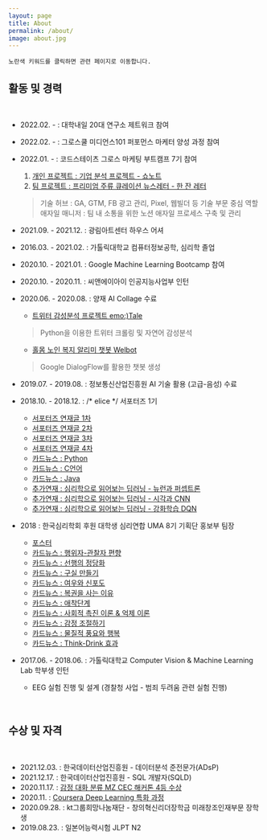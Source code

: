 ```yaml
---
layout: page
title: About
permalink: /about/
image: about.jpg
---
```


```
노란색 키워드를 클릭하면 관련 페이지로 이동합니다.
```

## 활동 및 경력

<br>

- 2022.02. - : 대학내일 20대 연구소 제트워크 참여  
- 2022.02. - : 그로스쿨 미디언스101 퍼포먼스 마케터 양성 과정 참여  
- 2022.01. - : 코드스테이츠 그로스 마케팅 부트캠프 7기 참여
  1. [개인 프로젝트 : 기업 분석 프로젝트 - 쇼노트](../_posts/2022-01-25-GM_M1.md)
  2. [팀 프로젝트 : 프리미엄 주류 큐레이션 뉴스레터 - 한 잔 레터](https://notch-stoplight-a63.notion.site/9a062bf1573c41a9b30237cdfa88a50b)  
  > 기술 허브 : GA, GTM, FB 광고 관리, Pixel, 웹빌더 등 기술 부문 중심 역할  
  > 애자일 매니저 : 팀 내 소통을 위한 노션 애자일 프로세스 구축 및 관리  

- 2021.09. - 2021.12. : 광림아트센터 하우스 어셔
- 2016.03. - 2021.02. : 가톨릭대학교 컴퓨터정보공학, 심리학 졸업
- 2020.10. - 2021.01. : Google Machine Learning Bootcamp 참여
- 2020.10. - 2020.11. : 씨앤에이아이 인공지능사업부 인턴
- 2020.06. - 2020.08. : 양재 AI Collage 수료
  - [트위터 감성분석 프로젝트 emo:)Tale](https://github.com/afnf33/emoTale)
  > Python을 이용한 트위터 크롤링 및 자연어 감성분석  

  - [홀몸 노인 복지 알리미 챗봇 Welbot](https://github.com/afnf33/Welbot)
  > Google DialogFlow를 활용한 챗봇 생성  

- 2019.07. - 2019.08. : 정보통신산업진흥원 AI 기술 활용 (고급-음성) 수료
- 2018.10. - 2018.12. : /* elice */ 서포터즈 1기
  - [서포터즈 연재글 1차](https://zoomina.github.io/2018/11/08/elice1/)
  - [서포터즈 연재글 2차](https://zoomina.github.io/2018/11/21/elice2/)
  - [서포터즈 연재글 3차](https://zoomina.github.io/2018/12/05/elice3/)
  - [서포터즈 연재글 4차](https://zoomina.github.io/2018/12/25/elice4/)
  - [카드뉴스 : Python](https://zoomina.github.io/2018/11/15/elice_python/)
  - [카드뉴스 : C언어](https://zoomina.github.io/2018/12/02/elice_c/)
  - [카드뉴스 : Java](https://zoomina.github.io/2018/12/26/elice_java/)
  - [추가연재 : 심리학으로 읽어보는 딥러닝 - 뉴런과 퍼셉트론](../_posts/2018-12-13-deepPsy_perceptron.md)
  - [추가연재 : 심리학으로 읽어보는 딥러닝 - 시각과 CNN](../_posts/2018-12-23-deepPsy_CNN.md)
  - [추가연재 : 심리학으로 읽어보는 딥러닝 - 강화학습 DQN](../_posts/2019-03-23-deepPsy_DQN.md)  

- 2018 : 한국심리학회 후원 대학생 심리연합 UMA 8기 기획단 홍보부 팀장
  - [포스터](https://www.facebook.com/plugins/post.php?href=https%3A%2F%2Fwww.facebook.com%2FUMA2011%2Fposts%2F1814847388594935&show_text=true&width=500)
  - [카드뉴스 : 행위자-관찰자 편향](https://www.facebook.com/plugins/post.php?href=https%3A%2F%2Fwww.facebook.com%2FUMA2011%2Fposts%2F1799843196762021&show_text=true&width=500)
  - [카드뉴스 : 선행의 정당화](https://www.facebook.com/plugins/post.php?href=https%3A%2F%2Fwww.facebook.com%2FUMA2011%2Fposts%2F1806587012754306&show_text=true&width=500)
  - [카드뉴스 : 구실 만들기](https://www.facebook.com/plugins/post.php?href=https%3A%2F%2Fwww.facebook.com%2FUMA2011%2Fposts%2F1812793105467030&show_text=true&width=500)
  - [카드뉴스 : 여우와 신포도](https://www.facebook.com/plugins/post.php?href=https%3A%2F%2Fwww.facebook.com%2FUMA2011%2Fposts%2F1818746928204981&show_text=true&width=500)
  - [카드뉴스 : 복권을 사는 이유](https://www.facebook.com/plugins/post.php?href=https%3A%2F%2Fwww.facebook.com%2FUMA2011%2Fposts%2F1828167750596232&show_text=true&width=500)
  - [카드뉴스 : 애착단계](https://www.facebook.com/plugins/post.php?href=https%3A%2F%2Fwww.facebook.com%2FUMA2011%2Fposts%2F1869782566434750&show_text=true&width=500)
  - [카드뉴스 : 사회적 촉진 이론 & 억제 이론](https://www.facebook.com/plugins/post.php?href=https%3A%2F%2Fwww.facebook.com%2FUMA2011%2Fposts%2F1880049682074705&show_text=true&width=500)
  - [카드뉴스 : 감정 조절하기](https://www.facebook.com/plugins/post.php?href=https%3A%2F%2Fwww.facebook.com%2FUMA2011%2Fposts%2F1892876650792008&show_text=true&width=500)
  - [카드뉴스 : 물질적 풍요와 행복](https://www.facebook.com/plugins/post.php?href=https%3A%2F%2Fwww.facebook.com%2FUMA2011%2Fposts%2F1904860136260326&show_text=true&width=500)
  - [카드뉴스 : Think-Drink 효과](https://www.facebook.com/plugins/post.php?href=https%3A%2F%2Fwww.facebook.com%2FUMA2011%2Fposts%2F1919375701475436&show_text=true&width=500)
- 2017.06. - 2018.06. : 가톨릭대학교 Computer Vision & Machine Learning Lab 학부생 인턴
  - EEG 실험 진행 및 설계 (경찰청 사업 - 범죄 두려움 관련 실험 진행)


<br>

## 수상 및 자격

<br>

- 2021.12.03. : 한국데이터산업진흥원 - 데이터분석 준전문가(ADsP)
- 2021.12.17. : 한국데이터산업진흥원 - SQL 개발자(SQLD)
- 2020.11.17. : [감정 대화 분류 MZ CEC 해커톤 4등 수상](https://github.com/zoomina/MZ_CEC)
- 2020.11. : [Coursera Deep Learning 특화 과정](https://coursera.org/share/060bc2cc18e6e9c400b5cf9d8e11a0fd)
- 2020.09.28. : kt그룹희망나눔재단 - 창의혁신리더장학금 미래창조인재부문 장학생
- 2019.08.23. : 일본어능력시험 JLPT N2